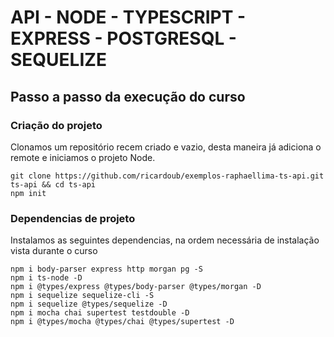 # API - NODE - TYPESCRIPT - EXPRESS - POSTGRESQL - SEQUELIZE

## Passo a passo da execução do curso
### Criação do projeto
Clonamos um repositório recem criado e vazio, desta maneira já adiciona o remote e iniciamos o projeto Node.
```
git clone https://github.com/ricardoub/exemplos-raphaellima-ts-api.git ts-api && cd ts-api
npm init
```

### Dependencias de projeto
Instalamos as seguintes dependencias, na ordem necessária de instalação vista durante o curso
```
npm i body-parser express http morgan pg -S
npm i ts-node -D
npm i @types/express @types/body-parser @types/morgan -D
npm i sequelize sequelize-cli -S
npm i sequelize @types/sequelize -D
npm i mocha chai supertest testdouble -D
npm i @types/mocha @types/chai @types/supertest -D
```
